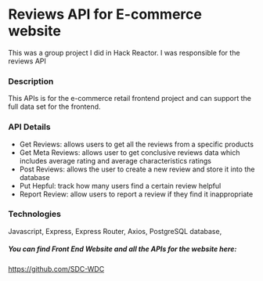 # Reviews API for E-commerce website
This was a group project I did in Hack Reactor. I was responsible for the reviews API

### Description
This APIs is for the e-commerce retail frontend project and can support the full data set for the frontend. 

### API Details
* Get Reviews: allows users to get all the reviews from a specific products
* Get Meta Reviews: allows user to get conclusive reviews data which includes average rating and average characteristics ratings
* Post Reviews: allows the user to create a new review and store it into the database
* Put Hepful: track how many users find a certain review helpful 
* Report Review: allow users to report a review if they find it inappropriate

### Technologies
Javascript, Express, Express Router, Axios, PostgreSQL database, 

##### You can find Front End Website and all the APIs for the website here: 
https://github.com/SDC-WDC




